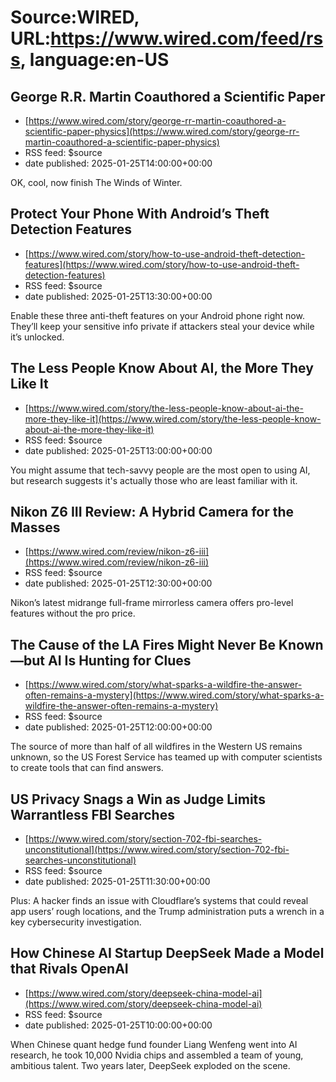 # Source:WIRED, URL:https://www.wired.com/feed/rss, language:en-US

## George R.R. Martin Coauthored a Scientific Paper
 - [https://www.wired.com/story/george-rr-martin-coauthored-a-scientific-paper-physics](https://www.wired.com/story/george-rr-martin-coauthored-a-scientific-paper-physics)
 - RSS feed: $source
 - date published: 2025-01-25T14:00:00+00:00

OK, cool, now finish The Winds of Winter.

## Protect Your Phone With Android’s Theft Detection Features
 - [https://www.wired.com/story/how-to-use-android-theft-detection-features](https://www.wired.com/story/how-to-use-android-theft-detection-features)
 - RSS feed: $source
 - date published: 2025-01-25T13:30:00+00:00

Enable these three anti-theft features on your Android phone right now. They’ll keep your sensitive info private if attackers steal your device while it’s unlocked.

## The Less People Know About AI, the More They Like It
 - [https://www.wired.com/story/the-less-people-know-about-ai-the-more-they-like-it](https://www.wired.com/story/the-less-people-know-about-ai-the-more-they-like-it)
 - RSS feed: $source
 - date published: 2025-01-25T13:00:00+00:00

You might assume that tech-savvy people are the most open to using AI, but research suggests it's actually those who are least familiar with it.

## Nikon Z6 III Review: A Hybrid Camera for the Masses
 - [https://www.wired.com/review/nikon-z6-iii](https://www.wired.com/review/nikon-z6-iii)
 - RSS feed: $source
 - date published: 2025-01-25T12:30:00+00:00

Nikon’s latest midrange full-frame mirrorless camera offers pro-level features without the pro price.

## The Cause of the LA Fires Might Never Be Known—but AI Is Hunting for Clues
 - [https://www.wired.com/story/what-sparks-a-wildfire-the-answer-often-remains-a-mystery](https://www.wired.com/story/what-sparks-a-wildfire-the-answer-often-remains-a-mystery)
 - RSS feed: $source
 - date published: 2025-01-25T12:00:00+00:00

The source of more than half of all wildfires in the Western US remains unknown, so the US Forest Service has teamed up with computer scientists to create tools that can find answers.

## US Privacy Snags a Win as Judge Limits Warrantless FBI Searches
 - [https://www.wired.com/story/section-702-fbi-searches-unconstitutional](https://www.wired.com/story/section-702-fbi-searches-unconstitutional)
 - RSS feed: $source
 - date published: 2025-01-25T11:30:00+00:00

Plus: A hacker finds an issue with Cloudflare’s systems that could reveal app users’ rough locations, and the Trump administration puts a wrench in a key cybersecurity investigation.

## How Chinese AI Startup DeepSeek Made a Model that Rivals OpenAI
 - [https://www.wired.com/story/deepseek-china-model-ai](https://www.wired.com/story/deepseek-china-model-ai)
 - RSS feed: $source
 - date published: 2025-01-25T10:00:00+00:00

When Chinese quant hedge fund founder Liang Wenfeng went into AI research, he took 10,000 Nvidia chips and assembled a team of young, ambitious talent. Two years later, DeepSeek exploded on the scene.

